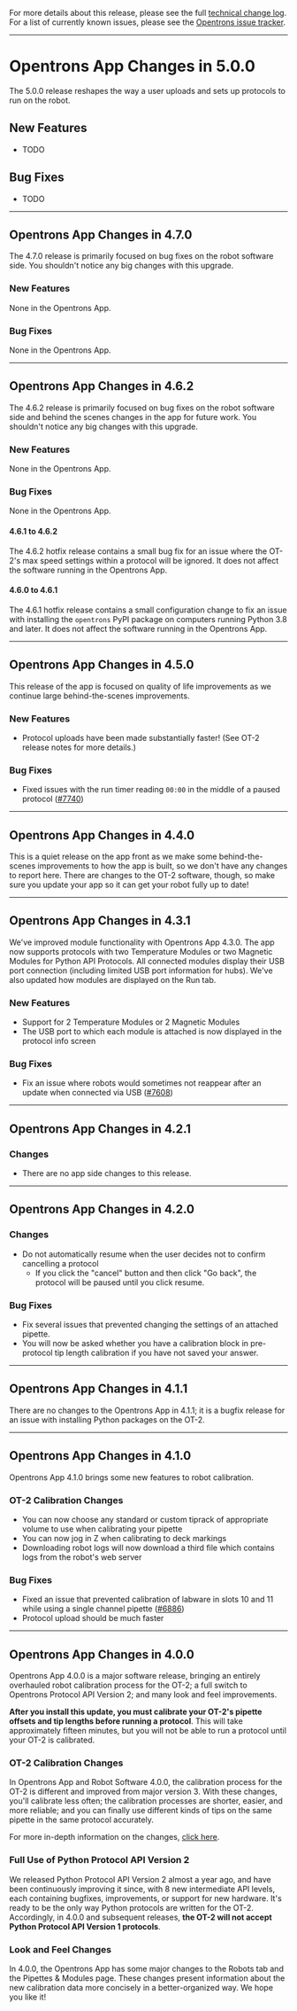For more details about this release, please see the full [technical change
log][]. For a list of currently known issues, please see the [Opentrons issue tracker][].

[technical change log]: https://github.com/Opentrons/opentrons/blob/edge/CHANGELOG.md
[opentrons issue tracker]: https://github.com/Opentrons/opentrons/issues?q=is%3Aopen+is%3Aissue+label%3Abug

---

# Opentrons App Changes in 5.0.0

The 5.0.0 release reshapes the way a user uploads and sets up protocols to run on the robot.

## New Features

- TODO

## Bug Fixes

- TODO

---

## Opentrons App Changes in 4.7.0

The 4.7.0 release is primarily focused on bug fixes on the robot software side. You shouldn't notice any big changes with this upgrade.

### New Features

None in the Opentrons App.

### Bug Fixes

None in the Opentrons App.

---

## Opentrons App Changes in 4.6.2

The 4.6.2 release is primarily focused on bug fixes on the robot software side and behind the scenes changes in the app for future work. You shouldn't notice any big changes with this upgrade.

### New Features

None in the Opentrons App.

### Bug Fixes

None in the Opentrons App.

#### 4.6.1 to 4.6.2

The 4.6.2 hotfix release contains a small bug fix for an issue where the OT-2's max speed settings within a protocol will be ignored. It does not affect the software running in the Opentrons App.

#### 4.6.0 to 4.6.1

The 4.6.1 hotfix release contains a small configuration change to fix an issue with installing the `opentrons` PyPI package on computers running Python 3.8 and later. It does not affect the software running in the Opentrons App.

---

## Opentrons App Changes in 4.5.0

This release of the app is focused on quality of life improvements as we continue large behind-the-scenes improvements.

### New Features

- Protocol uploads have been made substantially faster! (See OT-2 release notes for more details.)

### Bug Fixes

- Fixed issues with the run timer reading `00:00` in the middle of a paused protocol ([#7740][])

[#7740]: https://github.com/Opentrons/opentrons/issues/7740

---

## Opentrons App Changes in 4.4.0

This is a quiet release on the app front as we make some behind-the-scenes improvements to how the app is built, so we don't have any changes to report here. There are changes to the OT-2 software, though, so make sure you update your app so it can get your robot fully up to date!

---

## Opentrons App Changes in 4.3.1

We've improved module functionality with Opentrons App 4.3.0. The app now supports protocols with two Temperature Modules or two Magnetic Modules for Python API Protocols. All connected modules display their USB port connection (including limited USB port information for hubs). We've also updated how modules are displayed on the Run tab.

### New Features

- Support for 2 Temperature Modules or 2 Magnetic Modules
- The USB port to which each module is attached is now displayed in the protocol info screen

### Bug Fixes

- Fix an issue where robots would sometimes not reappear after an update when connected via USB ([#7608](https://github.com/Opentrons/opentrons/issues/7608))

---

## Opentrons App Changes in 4.2.1

### Changes

- There are no app side changes to this release.

---

## Opentrons App Changes in 4.2.0

### Changes

- Do not automatically resume when the user decides not to confirm cancelling a protocol
  - If you click the "cancel" button and then click "Go back", the protocol will be paused until you click resume.

### Bug Fixes

- Fix several issues that prevented changing the settings of an attached pipette.
- You will now be asked whether you have a calibration block in pre-protocol tip length calibration if you have not saved your answer.

---

## Opentrons App Changes in 4.1.1

There are no changes to the Opentrons App in 4.1.1; it is a bugfix release for an issue with installing Python packages on the OT-2.

---

## Opentrons App Changes in 4.1.0

Opentrons App 4.1.0 brings some new features to robot calibration.

### OT-2 Calibration Changes

- You can now choose any standard or custom tiprack of appropriate volume to use when calibrating your pipette
- You can now jog in Z when calibrating to deck markings
- Downloading robot logs will now download a third file which contains logs from the robot's web server

### Bug Fixes

- Fixed an issue that prevented calibration of labware in slots 10 and 11 while using a single channel pipette ([#6886](https://github.com/opentrons/opentrons/issues/6886))
- Protocol upload should be much faster

---

## Opentrons App Changes in 4.0.0

Opentrons App 4.0.0 is a major software release, bringing an entirely overhauled robot calibration process for the OT-2; a full switch to Opentrons Protocol API Version 2; and many look and feel improvements.

**After you install this update, you must calibrate your OT-2's pipette offsets and tip lengths before running a protocol**. This will take approximately fifteen minutes, but you will not be able to run a protocol until your OT-2 is calibrated.

### OT-2 Calibration Changes

In Opentrons App and Robot Software 4.0.0, the calibration process for the OT-2 is different and improved from major version 3. With these changes, you'll calibrate less often; the calibration processes are shorter, easier, and more reliable; and you can finally use different kinds of tips on the same pipette in the same protocol accurately.

For more in-depth information on the changes, [click here](https://support.opentrons.com/en/articles/3499692-how-calibration-works-on-the-ot-2).

### Full Use of Python Protocol API Version 2

We released Python Protocol API Version 2 almost a year ago, and have been continuously improving it since, with 8 new intermediate API levels, each containing bugfixes, improvements, or support for new hardware. It's ready to be the only way Python protocols are written for the OT-2. Accordingly, in 4.0.0 and subsequent releases, **the OT-2 will not accept Python Protocol API Version 1 protocols**.

### Look and Feel Changes

In 4.0.0, the Opentrons App has some major changes to the Robots tab and the Pipettes & Modules page. These changes present information about the new calibration data more concisely in a better-organized way. We hope you like it!

